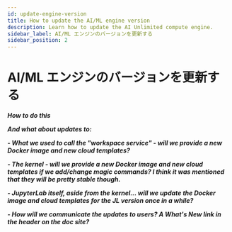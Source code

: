 ```yaml
---
id: update-engine-version
title: How to update the AI/ML engine version
description: Learn how to update the AI Unlimited compute engine.
sidebar_label: AI/ML エンジンのバージョンを更新する
sidebar_position: 2
---
```


# AI/ML エンジンのバージョンを更新する

***How to do this***

***And what about updates to:***

***- What we used to call the "workspace service" - will we provide a new Docker image and new cloud templates?***

***- The kernel - will we provide a new Docker image and new cloud templates if we add/change magic commands? I think it was mentioned that they will be pretty stable though.***

***- JupyterLab itself, aside from the kernel... will we update the Docker image and cloud templates for the JL version once in a while?***

***- How will we communicate the updates to users? A What's New link in the header on the doc site?***